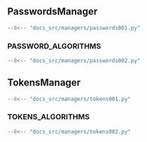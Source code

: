 ## PasswordsManager
```python
--8<-- "docs_src/managers/passwords001.py"
```

### PASSWORD_ALGORITHMS
```python
--8<-- "docs_src/managers/passwords002.py"
```

## TokensManager
```python
--8<-- "docs_src/managers/tokens001.py"
```

### TOKENS_ALGORITHMS
```python
--8<-- "docs_src/managers/tokens002.py"
```

